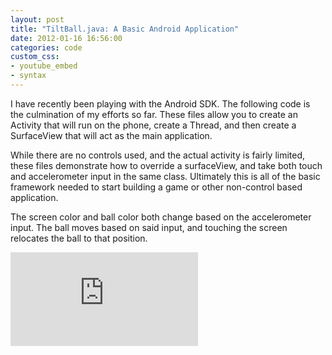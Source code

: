 ```yaml
---
layout: post
title: "TiltBall.java: A Basic Android Application"
date: 2012-01-16 16:56:00
categories: code
custom_css:
- youtube_embed
- syntax
---
```


I have recently been playing with the Android SDK.  The following code is the culmination of my efforts so far.  These files allow you to create an Activity that will run on the phone, create a Thread, and then create a SurfaceView that will act as the main application.

While there are no controls used, and the actual activity is fairly limited, these files demonstrate how to override a surfaceView, and take both touch and accelerometer input in the same class.  Ultimately this is all of the basic framework needed to start building a game or other non-control based application.

The screen color and ball color both change based on the accelerometer input.  The ball moves based on said input, and touching the screen relocates the ball to that position.

<div class="video-container">
<iframe class="video" src="https://www.youtube.com/embed/AyPWmkgXkUc" frameborder="0" allowfullscreen></iframe>
</div>
